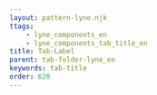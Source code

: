 ```yaml
---
layout: pattern-lyne.njk
ttags: 
    - lyne_components_en
    - lyne_components_tab_title_en
title: Tab-Label
parent: tab-folder-lyne_en
keywords: tab-title
order: 620
---
```

